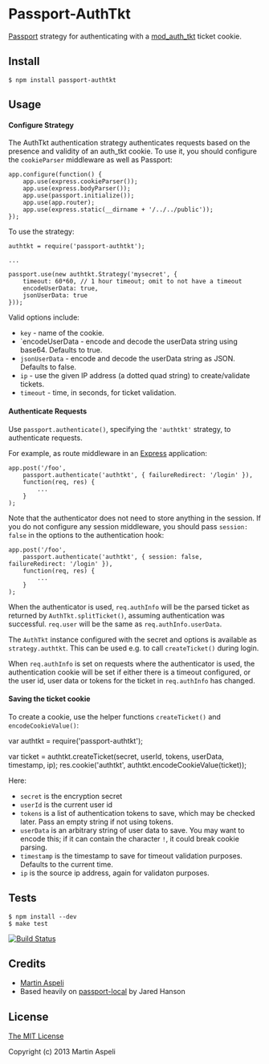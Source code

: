 # Passport-AuthTkt

[Passport](http://passportjs.org/) strategy for authenticating with a
[mod_auth_tkt](http://www.openfusion.com.au/labs/mod_auth_tkt/) ticket cookie.

## Install

    $ npm install passport-authtkt

## Usage

#### Configure Strategy

The AuthTkt authentication strategy authenticates requests based on the
presence and validity of an auth_tkt cookie. To use it, you should configure
the `cookieParser` middleware as well as Passport:

    app.configure(function() {
        app.use(express.cookieParser());
        app.use(express.bodyParser());
        app.use(passport.initialize());
        app.use(app.router);
        app.use(express.static(__dirname + '/../../public'));
    });

To use the strategy:

    authtkt = require('passport-authtkt');

    ...

    passport.use(new authtkt.Strategy('mysecret', {
        timeout: 60*60, // 1 hour timeout; omit to not have a timeout
        encodeUserData: true,
        jsonUserData: true
    }));

Valid options include:

* `key` - name of the cookie.
* `encodeUserData - encode and decode the userData string using base64.
   Defaults to true.
* `jsonUserData` - encode and decode the userData string as JSON.
   Defaults to false.
* `ip` - use the given IP address (a dotted quad string) to create/validate
  tickets.
* `timeout` - time, in seconds, for ticket validation.

#### Authenticate Requests

Use `passport.authenticate()`, specifying the `'authtkt'` strategy, to
authenticate requests.

For example, as route middleware in an [Express](http://expressjs.com/)
application:

    app.post('/foo', 
        passport.authenticate('authtkt', { failureRedirect: '/login' }),
        function(req, res) {
            ...
        }
    );

Note that the authenticator does not need to store anything in the session.
If you do not configure any session middleware, you should pass
`session: false` in the options to the authentication hook:

    app.post('/foo', 
        passport.authenticate('authtkt', { session: false, failureRedirect: '/login' }),
        function(req, res) {
            ...
        }
    );

When the authenticator is used, `req.authInfo` will be the parsed ticket as
 returned by `AuthTkt.splitTicket()`, assuming authentication was successful.
`req.user` will be the same as `req.authInfo.userData`.

The `AuthTkt` instance configured with the secret and options is available
as `strategy.authtkt`. This can be used e.g. to call `createTicket()` during
login.

When `req.authInfo` is set on requests where the authenticator is used, the
authentication cookie will be set if either there is a timeout configured, or
the user id, user data or tokens for the ticket in `req.authInfo` has changed.

#### Saving the ticket cookie

To create a cookie, use the helper functions `createTicket()` and
`encodeCookieValue()`:

  var authtkt = require('passport-authtkt');

  var ticket = authtkt.createTicket(secret, userId, tokens, userData, timestamp, ip);
  res.cookie('authtkt', authtkt.encodeCookieValue(ticket));

Here:

* `secret` is the encryption secret
* `userId` is the current user id
* `tokens` is a list of authentication tokens to save, which may be checked
  later. Pass an empty string if not using tokens.
* `userData` is an arbitrary string of user data to save. You may want to encode
  this; if it can contain the character `!`, it could break cookie parsing.
* `timestamp` is the timestamp to save for timeout validation purposes. Defaults
  to the current time.
* `ip` is the source ip address, again for validaton purposes.

## Tests

    $ npm install --dev
    $ make test

[![Build Status](https://secure.travis-ci.org/optilude/passport-authtkt.png)](http://travis-ci.org/optilude/passport-authtkt)

## Credits

  - [Martin Aspeli](http://github.com/optilude)
  - Based heavily on [passport-local](https://github.com/jaredhanson/passport-local) by Jared Hanson

## License

[The MIT License](http://opensource.org/licenses/MIT)

Copyright (c) 2013 Martin Aspeli
